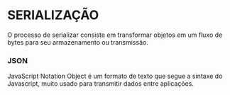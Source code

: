 # SERIALIZAÇÃO

O processo de serializar consiste em transformar objetos em um fluxo de bytes para seu armazenamento ou transmissão.

### JSON

JavaScript Notation Object é um formato de texto que segue a sintaxe do Javascript, muito usado para transmitir dados entre aplicações.
